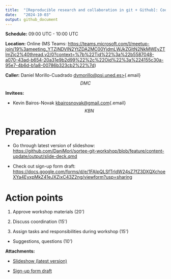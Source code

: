 ```yaml
---
title:  "[Reproducible research and collaboration in git + Github]: Coordination meeting"
date:   "2024-10-03"
output: github_document
---
```


**Schedule:** 09:00 UTC - 10:00 UTC

**Location:** Online (MS Teams:
<https://teams.microsoft.com/l/meetup-join/19%3ameeting_YTZjNDVlN2YtZDA2MC00YjdmLWJkZGItN2NkMWEyZTlmZjc2%40thread.v2/0?context=%7b%22Tid%22%3a%22b5587048-a070-43ad-b654-20a31e9b2d99%22%2c%22Oid%22%3a%224155c30a-95e7-4b6d-b1a8-00786b323cb2%22%7d>)

**Caller:** Daniel Morillo-Cuadrado
[dvmorillo\@psi.uned.es\>](mailto:dvmorillo@psi.uned.es){.email} $$DMC$$

**Invitees:**

-   Kevin Bairos-Novak
    [kbairosnovak\@gmail.com](mailto:kbairosnovak@gmail.com){.email} $$KBN$$

# Preparation

-   Go through latest version of slideshow:
    <https://github.com/DaniMori/sortee-git-workshop/blob/feature/content-update/output/slide-deck.qmd>

-   Check out sign-up form draft:
    <https://docs.google.com/forms/d/e/1FAIpQLSfTrldW24sZ7fZ3DXQXchoeXYa4EyxpMkZ41eJXZixC43Z2ng/viewform?usp=sharing>

# Action points

1.  Approve workshop materials (20')

2.  Discuss coordination (15')

3.  Assign tasks and responsibilities during workshop (15')

-   Suggestions, questions (10')

**Attachments:**

-   [Slideshow (latest
    version)](https://github.com/DaniMori/sortee-git-workshop/blob/feature/content-update/output/slide-deck.qmd)

-   [Sign-up form
    draft](https://docs.google.com/forms/d/e/1FAIpQLSfTrldW24sZ7fZ3DXQXchoeXYa4EyxpMkZ41eJXZixC43Z2ng/viewform?usp=sharing)
